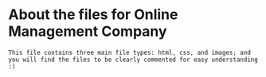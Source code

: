 # About the files for Online Management Company

    This file contains three main file types: html, css, and images; and you will find the files to be clearly commented for easy understanding :)